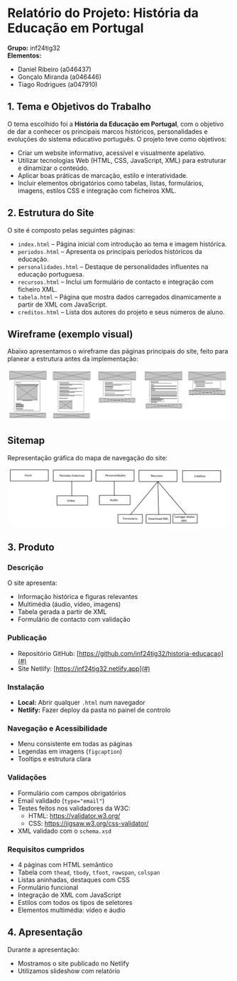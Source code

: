 # Relatório do Projeto: História da Educação em Portugal

**Grupo:** inf24tig32  
**Elementos:**  
- Daniel Ribeiro (a046437)  
- Gonçalo Miranda (a046446)  
- Tiago Rodrigues (a047910)



## 1. Tema e Objetivos do Trabalho

O tema escolhido foi a **História da Educação em Portugal**, com o objetivo de dar a conhecer os principais marcos históricos, personalidades e evoluções do sistema educativo português. O projeto teve como objetivos:

- Criar um website informativo, acessível e visualmente apelativo.
- Utilizar tecnologias Web (HTML, CSS, JavaScript, XML) para estruturar e dinamizar o conteúdo.
- Aplicar boas práticas de marcação, estilo e interatividade.
- Incluir elementos obrigatórios como tabelas, listas, formulários, imagens, estilos CSS e integração com ficheiros XML.


## 2. Estrutura do Site

O site é composto pelas seguintes páginas:

- `index.html` – Página inicial com introdução ao tema e imagem histórica.
- `periodos.html` – Apresenta os principais períodos históricos da educação.
- `personalidades.html` – Destaque de personalidades influentes na educação portuguesa.
- `recursos.html` – Inclui um formulário de contacto e integração com ficheiro XML.
- `tabela.html` – Página que mostra dados carregados dinamicamente a partir de XML com JavaScript.
- `creditos.html` – Lista dos autores do projeto e seus números de aluno.

## Wireframe (exemplo visual)

Abaixo apresentamos o wireframe das páginas principais do site, feito para planear a estrutura antes da implementação:

![Wireframe do site](img/wireframe.png)

## Sitemap

Representação gráfica do mapa de navegação do site:

![Sitemap do site](img/Sitemap.png)



## 3. Produto

### Descrição
O site apresenta:
- Informação histórica e figuras relevantes
- Multimédia (áudio, vídeo, imagens)
- Tabela gerada a partir de XML
- Formulário de contacto com validação

### Publicação
- Repositório GitHub: [https://github.com/inf24tig32/historia-educacao](#)
- Site Netlify: [https://inf24tig32.netlify.app](#)

### Instalação
- **Local:** Abrir qualquer `.html` num navegador
- **Netlify:** Fazer deploy da pasta no painel de controlo

### Navegação e Acessibilidade
- Menu consistente em todas as páginas
- Legendas em imagens (`figcaption`)
- Tooltips e estrutura clara

### Validações
- Formulário com campos obrigatórios 
- Email validado (`type="email"`)
- Testes feitos nos validadores da W3C:
  - HTML: https://validator.w3.org/
  - CSS: https://jigsaw.w3.org/css-validator/
- XML validado com o `schema.xsd`

### Requisitos cumpridos
- 4 páginas com HTML semântico
- Tabela com `thead`, `tbody`, `tfoot`, `rowspan`, `colspan`
- Listas aninhadas, destaques com CSS 
- Formulário funcional
- Integração de XML com JavaScript
- Estilos com todos os tipos de seletores
- Elementos multimédia: vídeo e áudio

## 4. Apresentação

Durante a apresentação:
- Mostramos o site publicado no Netlify
- Utilizamos slideshow com relatório
